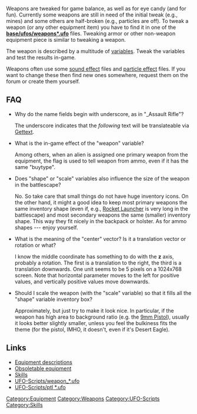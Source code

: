 Weapons are tweaked for game balance, as well as for eye candy (and for
fun). Currently some weapons are still in need of the initial tweak
(e.g., mines) and some others are half-broken (e.g., particles are off).
To tweak a weapon (or any other equipment item) you have to find it in
one of the
**[base/ufos/weapons\*.ufo](UFO-Scripts/weapon_*.ufo "wikilink")**
files. Tweaking armor or other non-weapon equipment piece is similar to
tweaking a weapon.

The weapon is described by a multitude of
[variables](UFO-Scripts/weapon_*.ufo "wikilink"). Tweak the variables
and test the results in-game.

Weapons often use some [sound effect](Music_and_sounds "wikilink") files
and [particle effect](UFO-Scripts/ptl_*.ufo "wikilink") files. If you
want to change these then find new ones somewhere, request them on the
forum or create them yourself.

## FAQ

- Why do the name fields begin with underscore, as in "_Assault Rifle"?

  The underscore indicates that the *following* text will be
  translateable via [Gettext](Translating "wikilink").

<!-- -->

- What is the in-game effect of the "weapon" variable?

  Among others, when an alien is assigned one primary weapon from the
  equipment, the flag is used to tell weapon from ammo, even if it has
  the same "buytype".

<!-- -->

- Does "shape" or "scale" variables also influence the size of the
  weapon in the battlescape?

  No. So take care that small things do not have huge inventory icons.
  On the other hand, it might a good idea to keep most primary weapons
  the same inventory shape (even if, e.g., [Rocket
  Launcher](Equipment/Primary_Weapons/Rocket_Launcher "wikilink") is
  very long in the battlescape) and most secondary weapons the same
  (smaller) inventory shape. This way they fit nicely in the backpack or
  holster. As for ammo shapes --- enjoy yourself.

<!-- -->

- What is the meaning of the "center" vector? Is it a translation vector
  or rotation or what?

  I know the middle coordinate has something to do with the **z** axis,
  probably a rotation. The first is a translation to the right, the
  third is a translation downwards. One unit seems to be 5 pixels on a
  1024x768 screen. Note that horizontal parameter moves to the left for
  positive values, and vertically positive values move downwards.

<!-- -->

- Should I scale the weapon (with the "scale" variable) so that it fills
  all the "shape" variable inventory box?

  Approximately, but just try to make it look nice. In particular, if
  the weapon has high area to background ratio (e.g. the [9mm
  Pistol](Equipment/Secondary_Weapons/9mm_Pistol "wikilink")), usually
  it looks better slightly smaller, unless you feel the bulkiness fits
  the theme (for the pistol, IMHO, it doesn't, even if it's Desert
  Eagle).

## Links

- [Equipment descriptions](Equipment "wikilink")
- [Obsoletable equipment](Equipment/Obsoletable_equipment "wikilink")
- [Skills](Skills "wikilink")
- [UFO-Scripts/weapon_\*.ufo](UFO-Scripts/weapon_*.ufo "wikilink")
- [UFO-Scripts/ptl \*.ufo](UFO-Scripts/ptl_*.ufo "wikilink")

[Category:Equipment](Category:Equipment "wikilink")
[Category:Weapons](Category:Weapons "wikilink")
[Category:UFO-Scripts](Category:UFO-Scripts "wikilink")
[Category:Skills](Category:Skills "wikilink")